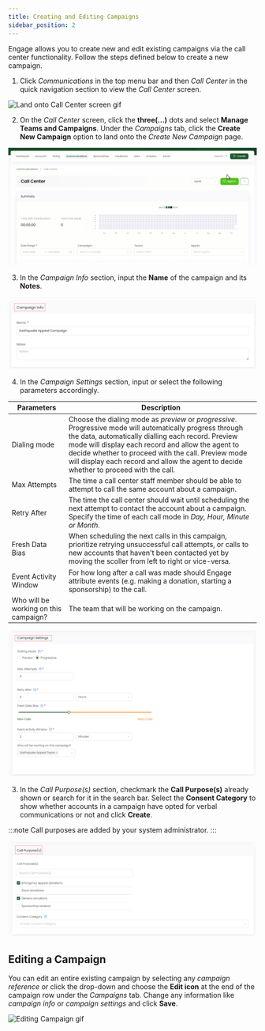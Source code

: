 ```yaml
---
title: Creating and Editing Campaigns
sidebar_position: 2
---
```


Engage allows you to create new and edit existing campaigns via the call center functionality. Follow the steps defined below to create a new campaign.

1. Click *Communications* in the top menu bar and then *Call Center* in the quick navigation section to view the *Call Center* screen.

![Land onto Call Center screen gif](./land-onto-callcenter-screen.gif)

2. On the *Call Center* screen, click the **three(...)** dots and select **Manage Teams and Campaigns**. Under the *Campaigns* tab, click the **Create New Campaign** option to land onto the *Create New Campaign* page.

![Land onto create new campaign screen gif](./land-onto-create-new-campaign-screen.gif)

3. In the *Campaign Info* section, input the **Name** of the campaign and its **Notes**.

![Campaign Information](./campaign-information.png)

4. In the *Campaign Settings* section, input or select the following parameters accordingly.

| Parameters | Description |
| ---------- | ----------- |
| Dialing mode | Choose the dialing mode as *preview* or *progressive*. Progressive mode will automatically progress through the data, automatically dialling each record. Preview mode will display each record and allow the agent to decide whether to proceed with the call. Preview mode will display each record and allow the agent to decide whether to proceed with the call. |
| Max Attempts | The time a call center staff member should be able to attempt to call the same account about a campaign. | 
| Retry After | The time the call center should wait until scheduling the next attempt to contact the account about a campaign. Specify the time of each call mode in *Day, Hour, Minute or Month*. |
| Fresh Data Bias | When scheduling the next calls in this campaign, prioritize retrying unsuccessful call attempts, or calls to new accounts that haven't been contacted yet by moving the scoller from left to right or vice-versa. |
| Event Activity Window | For how long after a call was made should Engage attribute events (e.g. making a donation, starting a sponsorship) to the call. |
| Who will be working on this campaign? | The team that will be working on the campaign. | 

![Campaign Settings](./campaign-settings4.png)

3. In the *Call Purpose(s)* section, checkmark the **Call Purpose(s)** already shown or search for it in the search bar. Select the **Consent Category** to show whether accounts in a campaign have opted for verbal communications or not and click **Create**.

:::note
Call purposes are added by your system administrator.
:::

![Call purpose](./call-purpose.png)

## Editing a Campaign

You can edit an entire existing campaign by selecting any *campaign reference* or click the drop-down and choose the **Edit icon** at the end of the campaign row under the *Campaigns* tab. Change any information like *campaign info* or *campaign settings* and click **Save**.

![Editing Campaign gif](./editing-campaigns.gif)